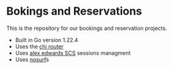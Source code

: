 # Bokings and Reservations

This is the repository for our bookings and reservation projects.

- Built in Go version 1.22.4
- Uses the [chi router](https://github.com/go-chi/chi/v5)
- Uses [alex edwards SCS](https://github.com/alexedwards/scs/v2) sessions managment
- Uses [nosurf](https://github.com/justinas/nosurf)s